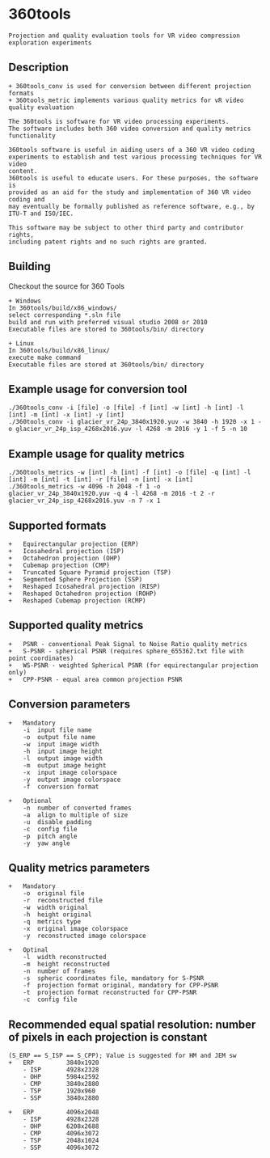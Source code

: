 # 360tools 

	Projection and quality evaluation tools for VR video compression exploration experiments

## Description
	+ 360tools_conv is used for conversion between different projection formats
	+ 360tools_metric implements various quality metrics for vR video quality evaluation
	
	The 360tools is software for VR video processing experiments.
	The software includes both 360 video conversion and quality metrics
	functionality
	
	360tools software is useful in aiding users of a 360 VR video coding
	experiments to establish and test various processing techniques for VR video
	content.
	360tools is useful to educate users. For these purposes, the software is
	provided as an aid for the study and implementation of 360 VR video coding and
	may eventually be formally published as reference software, e.g., by
	ITU-T and ISO/IEC.
	
	This software may be subject to other third party and contributor rights,
	including patent rights and no such rights are granted.

## Building

Checkout the source for 360 Tools

	+ Windows
	In 360tools/build/x86_windows/
	select corresponding *.sln file
	build and run with preferred visual studio 2008 or 2010
	Executable files are stored to 360tools/bin/ directory
	
	+ Linux
	In 360tools/build/x86_linux/
	execute make command 
	Executable files are stored at 360tools/bin/ directory

## Example usage for conversion tool

	./360tools_conv -i [file] -o [file] -f [int] -w [int] -h [int] -l [int] -m [int] -x [int] -y [int]
	./360tools_conv -i glacier_vr_24p_3840x1920.yuv -w 3840 -h 1920 -x 1 -o glacier_vr_24p_isp_4268x2016.yuv -l 4268 -m 2016 -y 1 -f 5 -n 10
	
## Example usage for quality metrics

	./360tools_metrics -w [int] -h [int] -f [int] -o [file] -q [int] -l [int] -m [int] -t [int] -r [file] -n [int] -x [int]
	./360tools_metrics -w 4096 -h 2048 -f 1 -o glacier_vr_24p_3840x1920.yuv -q 4 -l 4268 -m 2016 -t 2 -r glacier_vr_24p_isp_4268x2016.yuv -n 7 -x 1 
	
## Supported formats
	+	Equirectangular projection (ERP)
	+	Icosahedral projection (ISP)
	+	Octahedron projection (OHP)
	+	Cubemap projection (CMP)
	+	Truncated Square Pyramid projection (TSP)
	+	Segmented Sphere Projection (SSP)
	+	Reshaped Icosahedral projection (RISP)
	+	Reshaped Octahedron projection (ROHP)
	+	Reshaped Cubemap projection (RCMP)
	
## Supported quality metrics
	+	PSNR - conventional Peak Signal to Noise Ratio quality metrics
	+	S-PSNR - spherical PSNR (requires sphere_655362.txt file with point coordinates)
	+	WS-PSNR - weighted Spherical PSNR (for equirectangular projection only)
	+	CPP-PSNR - equal area common projection PSNR
	
## Conversion parameters
	+	Mandatory
		-i	input file name
		-o	output file name
		-w	input image width
		-h	input image height
		-l	output image width
		-m	output image height
		-x	input image colorspace
		-y	output image colorspace
		-f	conversion format
		
	+	Optional
		-n	number of converted frames
		-a	align to multiple of size
		-u	disable padding
		-c	config file
		-p	pitch angle
		-y	yaw angle
		
## Quality metrics parameters
	+	Mandatory
		-o	original file
		-r	reconstructed file
		-w	width original
		-h	height original
		-q	metrics type
		-x	original image colorspace
		-y	reconstructed image colorspace
		
	+	Optinal
		-l	width reconstructed
		-m	height reconstructed
		-n	number of frames
		-s	spheric coordinates file, mandatory for S-PSNR
		-f	projection format original, mandatory for CPP-PSNR
		-t	projection format reconstructed for CPP-PSNR
		-c	config file
		
## Recommended equal spatial resolution: number of pixels in each projection is constant 
	(S_ERP == S_ISP == S_CPP); Value is suggested for HM and JEM sw
	+	ERP 		3840x1920
		- ISP		4928x2328
		- OHP		5984x2592
		- CMP		3840x2880
		- TSP		1920x960
		- SSP		3840x2880
		
	+	ERP 		4096x2048
		- ISP		4928x2328
		- OHP		6208x2688
		- CMP		4096x3072
		- TSP		2048x1024
		- SSP		4096x3072
